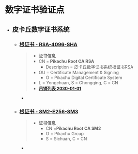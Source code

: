 # 数字证书验证点
- ## 皮卡丘数字证书系统

  - ### [根证书 - RSA-4096-SHA](CA.cer)

    > - **证书信息**
    >- CN = **Pikachu Root CA RSA**
    >   - Description = 皮卡丘数字证书系统根证书RSA
    >- OU = Certificate Management & Signing
    >   - O =  Pikachu Digital Certificate System
    >-  L = Yongchuan, S = Chongqing, C = CN
    > - **[吊销列表 2030-01-01](CA.crl)**
    
    - 
    
  - ### [根证书 - SM2-E256-SM3](CA-SM2.cer)

    > - **证书信息**
    >   - CN =**Pikachu Root CA SM2**
    >   - O =  Pikachu Group
    >   - S = Sichuan, C = CN

    - 
